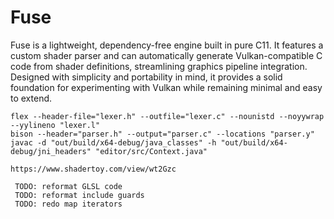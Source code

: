 # Fuse

Fuse is a lightweight, dependency-free engine built in pure C11. It features a custom shader parser and can automatically generate Vulkan-compatible C code from shader definitions, streamlining graphics pipeline integration. Designed with simplicity and portability in mind, it provides a solid foundation for experimenting with Vulkan while remaining minimal and easy to extend.

```
flex --header-file="lexer.h" --outfile="lexer.c" --nounistd --noyywrap --yylineno "lexer.l"
bison --header="parser.h" --output="parser.c" --locations "parser.y"
javac -d "out/build/x64-debug/java_classes" -h "out/build/x64-debug/jni_headers" "editor/src/Context.java"
```

```
https://www.shadertoy.com/view/wt2Gzc
```

```
 TODO: reformat GLSL code
 TODO: reformat include guards
 TODO: redo map iterators
```
